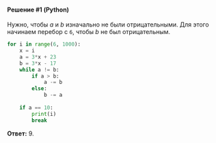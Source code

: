 #### Решение #1 (Python)
Нужно, чтобы *a* и *b* изначально не были отрицательными. Для этого начинаем перебор с ``6``, чтобы *b* не был отрицательным.
```python
for i in range(6, 1000):
    x = i
    a = 3*x + 23
    b = 3*x - 17
    while a != b:
        if a > b:
            a -= b
        else:
            b -= a
    
    if a == 10:
        print(i)
        break
```
**Ответ:** 9.
